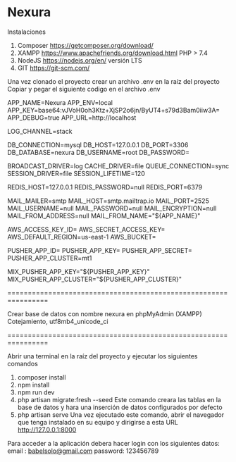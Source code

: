 
# Nexura

Instalaciones
1. Composer https://getcomposer.org/download/
2. XAMPP https://www.apachefriends.org/download.html PHP > 7.4 
3. NodeJS https://nodejs.org/en/ versión LTS
4. GIT https://git-scm.com/

Una vez clonado el proyecto crear un archivo .env en la raíz del proyecto
Copiar y pegar el siguiente codigo en el archivo .env

APP_NAME=Nexura
APP_ENV=local
APP_KEY=base64:vJVoH0oh3Ktz+XjSP2o6jn/ByUT4+s79d3Bam0iiw3A=
APP_DEBUG=true
APP_URL=http://localhost

LOG_CHANNEL=stack

DB_CONNECTION=mysql
DB_HOST=127.0.0.1
DB_PORT=3306
DB_DATABASE=nexura
DB_USERNAME=root
DB_PASSWORD=

BROADCAST_DRIVER=log
CACHE_DRIVER=file
QUEUE_CONNECTION=sync
SESSION_DRIVER=file
SESSION_LIFETIME=120

REDIS_HOST=127.0.0.1
REDIS_PASSWORD=null
REDIS_PORT=6379

MAIL_MAILER=smtp
MAIL_HOST=smtp.mailtrap.io
MAIL_PORT=2525
MAIL_USERNAME=null
MAIL_PASSWORD=null
MAIL_ENCRYPTION=null
MAIL_FROM_ADDRESS=null
MAIL_FROM_NAME="${APP_NAME}"

AWS_ACCESS_KEY_ID=
AWS_SECRET_ACCESS_KEY=
AWS_DEFAULT_REGION=us-east-1
AWS_BUCKET=

PUSHER_APP_ID=
PUSHER_APP_KEY=
PUSHER_APP_SECRET=
PUSHER_APP_CLUSTER=mt1

MIX_PUSHER_APP_KEY="${PUSHER_APP_KEY}"
MIX_PUSHER_APP_CLUSTER="${PUSHER_APP_CLUSTER}"

================================================================

Crear base de datos con nombre nexura en phpMyAdmin (XAMPP)
Cotejamiento, utf8mb4_unicode_ci

================================================================

Abrir una terminal en la raíz del proyecto y ejecutar los siguientes comandos

1. composer install
2. npm install
3. npm run dev
4. php artisan migrate:fresh --seed 
   Este comando creara las tablas en la base de datos y hara una inserción de datos configurados por defecto
5. php artisan serve
   Una vez ejecutado este comando, abrir el navegador que tenga instalado en su equipo y dirigirse a esta URL http://127.0.0.1:8000

Para acceder a la aplicación debera hacer login con los siguientes datos:
email   : babelsolo@gmail.com
password: 123456789